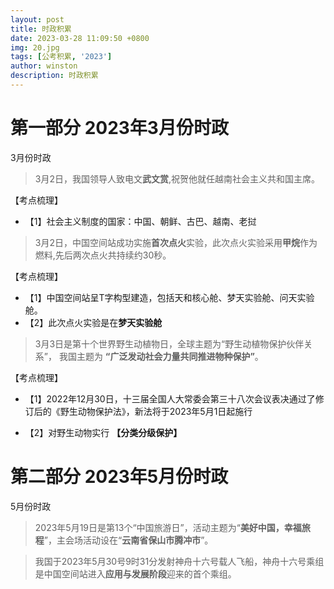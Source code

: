 ```yaml
---
layout: post
title: 时政积累
date: 2023-03-28 11:09:50 +0800
img: 20.jpg
tags: [公考积累, '2023']
author: winston
description: 时政积累
---
```


# 第一部分 2023年3月份时政

3月份时政

> 3月2日，我国领导人致电文**武文赏**,祝贺他就任越南社会主义共和国主席。

【考点梳理】

* 【1】社会主义制度的国家：中国、朝鲜、古巴、越南、老挝

> 3月2日，中国空间站成功实施**首次点火**实验，此次点火实验采用**甲烷**作为燃料,先后两次点火共持续约30秒。

【考点梳理】

* 【1】中国空间站呈T字构型建造，包括天和核心舱、梦天实验舱、问天实验舱。 
* 【2】此次点火实验是在**梦天实验舱**

> 3月3日是第十个世界野生动植物日，全球主题为“野生动植物保护伙伴关系”，
我国主题为 **“广泛发动社会力量共同推进物种保护”**。

【考点梳理】
* 【1】2022年12月30日，十三届全国人大常委会第三十八次会议表决通过了修订后的《野生动物保护法》，新法将于2023年5月1日起施行

* 【2】对野生动物实行 **【分类分级保护】**




# 第二部分 2023年5月份时政

5月份时政

> 2023年5月19日是第13个“中国旅游日”，活动主题为“**美好中国，幸福旅程**”，主会场活动设在“**云南省保山市腾冲市**”。

> 我国于2023年5月30号9时31分发射神舟十六号载人飞船，神舟十六号乘组是中国空间站进入**应用与发展阶段**迎来的首个乘组。



